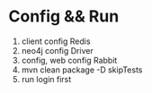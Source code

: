 # Config && Run
1. client config Redis
2. neo4j config Driver
3. config, web config Rabbit
4. mvn clean package -D skipTests
5. run login first
